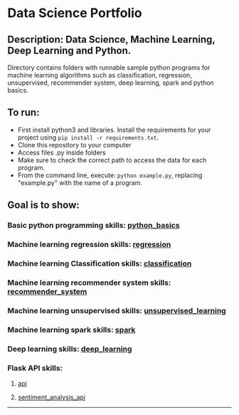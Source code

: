 # Data Science Portfolio

## Description: Data Science, Machine Learning, Deep Learning and Python.
Directory contains folders with runnable sample python programs for machine learning algorithms such as classification, regression, unsupervised, recommender system, deep learning, spark and python basics.

## To run:
- First install python3 and libraries. Install the requirements for your project using `pip install -r requirements.txt`. 
- Clone this repository to your computer
- Access files .py inside folders
- Make sure to check the correct path to access the data for each program.
- From the command line, execute: `python example.py`, replacing "example.py" with the name of a program.

## Goal is to show:

### Basic python programming skills: [python_basics](https://github.com/markikojr/DataScience/tree/master/python_basics)  

### Machine learning regression skills: [regression](https://github.com/markikojr/DataScience/tree/master/regression)  

### Machine learning Classification skills: [classification](https://github.com/markikojr/DataScience/tree/master/classification) 

### Machine learning recommender system skills: [recommender_system](https://github.com/markikojr/DataScience/tree/master/recommender_system) 

### Machine learning unsupervised skills: [unsupervised_learning](https://github.com/markikojr/DataScience/tree/master/unsupervised_learning) 

### Machine learning spark skills: [spark](https://github.com/markikojr/DataScience/tree/master/spark) 

### Deep learning skills: [deep_learning](https://github.com/markikojr/DataScience/tree/master/deep_learning) 

### Flask API skills:
1) [api](https://github.com/markikojr/DataScience/tree/master/api) 
                      
2) [sentiment_analysis_api](https://github.com/markikojr/DataScience/tree/master/sentiment_classifier_api) 
----------------------------
